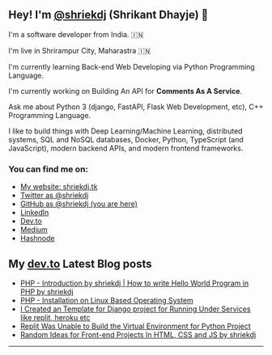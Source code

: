 ## Hey! I'm [@shriekdj](https://twitter.com/shriekdj) (Shrikant Dhayje) 👋

I'm a software developer from India. :india:

I'm live in Shrirampur City, Maharastra :india:

I'm currently learning Back-end Web Developing via Python Programming Language.

I'm currently working on Building An API for **Comments As A Service**.

Ask me about Python 3 (django, FastAPI, Flask Web Development, etc), C++ Programming Language.

I like to build things with Deep Learning/Machine Learning, distributed systems, SQL and NoSQL databases, Docker, Python, TypeScript (and JavaScript), modern backend APIs, and modern frontend frameworks.

### You can find me on:

* [My website: shriekdj.tk](https://shriekdj.tk/)
* [Twitter as @shriekdj](https://twitter.com/shriekdj)
* [GitHub as @shriekdj (you are here)](https://github.com/shriekdj)
* [LinkedIn](https://www.linkedin.com/in/shriekdj/)
* [Dev.to](https://dev.to/shriekdj)
* [Medium](https://shriekdj.medium.com/)
* [Hashnode](https://shriekdj.hashnode.dev)


<!--
**shriekdj/shriekdj** is a ✨ _special_ ✨ repository because its `README.md` (this file) appears on your GitHub profile.

Here are some ideas to get you started:

- 🔭 I’m currently working on ...
- 🌱 I’m currently learning ...
- 👯 I’m looking to collaborate on ...
- 🤔 I’m looking for help with ...
- 💬 Ask me about ...
- 📫 How to reach me: ...
- 😄 Pronouns: ...
- ⚡ Fun fact: ...
-->

## My [dev.to](https://dev.to/shriekdj) Latest Blog posts
<!-- BLOG-POST-LIST:START -->
- [PHP - Introduction by shriekdj | How to write Hello World Program in PHP by shriekdj](https://dev.to/shriekdj/php-introduction-by-shriekdj-how-to-write-hello-world-program-in-php-by-shriekdj-4fcn)
- [PHP - Installation on Linux Based Operating System](https://dev.to/shriekdj/php-installation-on-linux-based-operating-system-3mfo)
- [I Created an Template for Django project for Running Under Services like replit, heroku etc](https://dev.to/shriekdj/i-created-an-template-for-django-project-for-running-under-services-like-replit-heroku-etc-b4o)
- [Replit Was Unable to Build the Virtual Environment for Python Project](https://dev.to/shriekdj/replit-was-unable-to-build-the-virtual-environment-for-python-project-14kk)
- [Random Ideas for Front-end Projects In HTML, CSS and JS by shriekdj](https://dev.to/shriekdj/random-ideas-for-front-end-projects-in-html-css-and-js-by-shriekdj-40gg)
<!-- BLOG-POST-LIST:END -->
---
